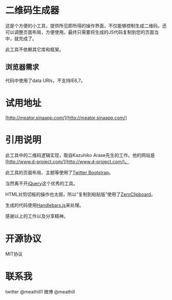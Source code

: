 # 二维码生成器

这是个方便的小工具，提供所见即所得的操作界面，不仅能够控制生成二维码，还可以调整页面布局，方便使用。最终只需要将生成的JS代码复制到您的页面当中，就完成了。

此工具不依赖其它库和框架。

## 浏览器需求

代码中使用了data URIs，不支持IE6,7。

# 试用地址

[http://meatqr.sinaapp.com/](http://meatqr.sinaapp.com/)

# 引用说明

此工具中的二维码逻辑实现，取自Kazuhiko Arase先生的工作。他的网站是 [http://www.d-project.com/](http://www.d-project.com/)。

此工具的页面布局、主题等使用了[Twitter Bootstrap](http://twitter.github.com/bootstrap/)。

当然离不开[jQuery](http://jquery.com/)这个优秀的工具。

HTML对剪切板的操作也太弱，所以“复制到粘贴版”使用了[ZeroClipboard](https://github.com/jonrohan/ZeroClipboard)。

生成的代码使用[Handlebars.js](http://handlebarsjs.com/)来处理。

感谢以上的工作以及分享精神。

# 开源协议

MIT协议

# 联系我

twitter @meathill1
微博 @meathill

